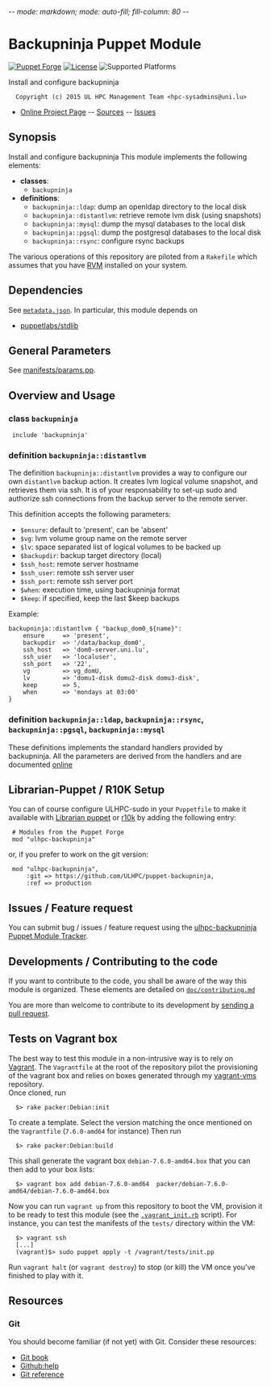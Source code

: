 -*- mode: markdown; mode: auto-fill; fill-column: 80 -*-

# Backupninja Puppet Module 

[![Puppet Forge](http://img.shields.io/puppetforge/v/ulhpc/backupninja.svg)](https://forge.puppetlabs.com/ULHPC/backupninja)
[![License](http://img.shields.io/:license-GPL3.0-blue.svg)](LICENSE)
![Supported Platforms](http://img.shields.io/badge/platform-debian|centos-lightgrey.svg)

Install and configure backupninja

      Copyright (c) 2015 UL HPC Management Team <hpc-sysadmins@uni.lu>
      

* [Online Project Page](https://github.com/ULHPC/puppet-backupninja)  -- [Sources](https://github.com/ULHPC/puppet-backupninja) -- [Issues](https://github.com/ULHPC/puppet-backupninja/issues)

## Synopsis

Install and configure backupninja
This module implements the following elements: 

* __classes__:
  * `backupninja`
* __definitions__: 
  * `backupninja::ldap`: dump an openldap directory to the local disk
  * `backupninja::distantlvm`: retrieve remote lvm disk (using snapshots)
  * `backupninja::mysql`: dump the mysql databases to the local disk
  * `backupninja::pgsql`: dump the postgresql databases to the local disk
  * `backupninja::rsync`: configure rsync backups
 
The various operations of this repository are piloted from a `Rakefile` which
assumes that you have [RVM](https://rvm.io/) installed on your system.

## Dependencies

See [`metadata.json`](metadata.json). In particular, this module depends on 

* [puppetlabs/stdlib](https://forge.puppetlabs.com/puppetlabs/stdlib)

## General Parameters

See [manifests/params.pp](manifests/params.pp).

## Overview and Usage

### class `backupninja`

     include 'backupninja'

### definition `backupninja::distantlvm`

The definition `backupninja::distantlvm` provides a way to configure our own `distantlvm`
backup action. It creates lvm logical volume snapshot, and retrieves them via ssh. 
It is of your responsability to set-up sudo and authorize ssh connections from 
the backup server to the remote server. 

This definition accepts the following parameters:

* `$ensure`: default to 'present', can be 'absent'
* `$vg`: lvm volume group name on the remote server
* `$lv`: space separated list of logical volumes to be backed up
* `$backupdir`: backup target directory (local)
* `$ssh_host`: remote server hostname
* `$ssh_user`: remote ssh server user
* `$ssh_port`: remote ssh server port
* `$when`: execution time, using backupninja format
* `$keep`: if specified, keep the last $keep backups

Example:


    backupninja::distantlvm { "backup_dom0_${name}":
        ensure     => 'present',
        backupdir  => '/data/backup_dom0',
        ssh_host   => 'dom0-server.uni.lu',
        ssh_user   => 'localuser',
        ssh_port   => '22',
        vg         => vg_domU,
        lv         => 'domu1-disk domu2-disk domu3-disk',
        keep       => 5,
        when       => 'mondays at 03:00'
    }


### definition `backupninja::ldap`, `backupninja::rsync`, `backupninja::pgsql`, `backupninja::mysql`

These definitions implements the standard handlers provided by backupninja.
All the parameters are derived from the handlers and are documented [online](https://labs.riseup.net/code/projects/backupninja)


## Librarian-Puppet / R10K Setup

You can of course configure ULHPC-sudo in your `Puppetfile` to make it 
available with [Librarian puppet](http://librarian-puppet.com/) or
[r10k](https://github.com/adrienthebo/r10k) by adding the following entry:

     # Modules from the Puppet Forge
     mod "ulhpc-backupninja"

or, if you prefer to work on the git version: 

     mod "ulhpc-backupninja", 
         :git => https://github.com/ULHPC/puppet-backupninja,
         :ref => production 

## Issues / Feature request

You can submit bug / issues / feature request using the 
[ulhpc-backupninja Puppet Module Tracker](https://github.com/ULHPC/puppet-backupninja/issues). 


## Developments / Contributing to the code 

If you want to contribute to the code, you shall be aware of the way this module
is organized.
These elements are detailed on [`doc/contributing.md`](doc/contributing.md)

You are more than welcome to contribute to its development by 
[sending a pull request](https://help.github.com/articles/using-pull-requests). 

## Tests on Vagrant box

The best way to test this module in a non-intrusive way is to rely on
[Vagrant](http://www.vagrantup.com/). The `Vagrantfile` at the root of the
repository pilot the provisioning of the vagrant box and relies on boxes
generated through my [vagrant-vms](https://github.com/falkor/vagrant-vms)
repository.  
Once cloned, run 

      $> rake packer:Debian:init
      
To create a template. Select the version matching the once mentioned on the
`Vagrantfile` (`7.6.0-amd64` for instance)
Then run 

      $> rake packer:Debian:build
      
This shall generate the vagrant box `debian-7.6.0-amd64.box` that you can then
add to your box lists: 

      $> vagrant box add debian-7.6.0-amd64  packer/debian-7.6.0-amd64/debian-7.6.0-amd64.box

Now you can run `vagrant up` from this repository to boot the VM, provision it
to be ready to test this module (see the [`.vagrant_init.rb`](.vagrant_init.rb)
script). For instance, you can test the manifests of the `tests/` directory
within the VM: 

      $> vagrant ssh 
      [...]
      (vagrant)$> sudo puppet apply -t /vagrant/tests/init.pp
      
Run `vagrant halt` (or `vagrant destroy`) to stop (or kill) the VM once you've
finished to play with it. 

## Resources

### Git 

You should become familiar (if not yet) with Git. Consider these resources: 

* [Git book](http://book.git-scm.com/index.html)
* [Github:help](http://help.github.com/mac-set-up-git/)
* [Git reference](http://gitref.org/)

